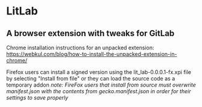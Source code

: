 # LitLab

## A browser extension with tweaks for GitLab

Chrome installation instructions for an unpacked extension: https://webkul.com/blog/how-to-install-the-unpacked-extension-in-chrome/

Firefox users can install a signed version using the lit_lab-0.0.0.1-fx.xpi file by selecting "Install from file" or they can load the source code as a temporary addon
*note: FireFox users that install from source must overwrite manifest.json with the contents from gecko.manifest.json in order for their settings to save properly*